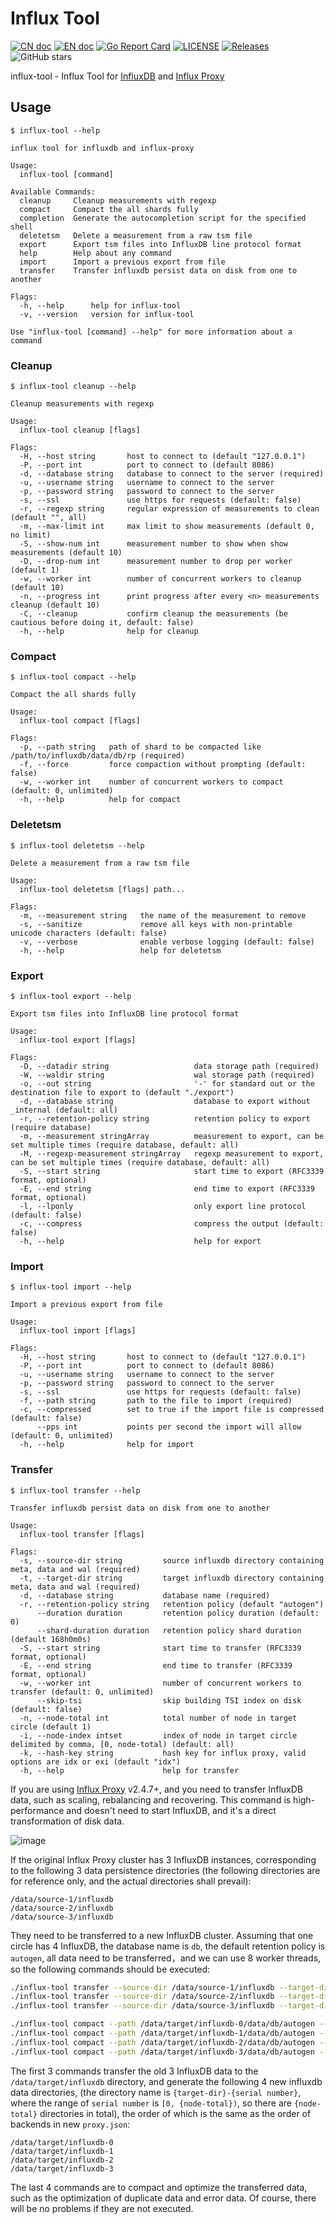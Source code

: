 # Influx Tool

[![CN doc](https://img.shields.io/badge/文档-中文版-blue.svg)](https://github.com/chengshiwen/influx-tool/wiki)
[![EN doc](https://img.shields.io/badge/document-English-blue.svg)](https://github.com/chengshiwen/influx-tool/blob/master/README.md)
[![Go Report Card](https://goreportcard.com/badge/chengshiwen/influx-tool)](https://goreportcard.com/report/chengshiwen/influx-tool)
[![LICENSE](https://img.shields.io/github/license/chengshiwen/influx-tool.svg)](https://github.com/chengshiwen/influx-tool/blob/master/LICENSE)
[![Releases](https://img.shields.io/github/v/release/chengshiwen/influx-tool.svg)](https://github.com/chengshiwen/influx-tool/releases)
![GitHub stars](https://img.shields.io/github/stars/chengshiwen/influx-tool.svg?label=github%20stars&logo=github)

influx-tool - Influx Tool for [InfluxDB](https://docs.influxdata.com/influxdb/v1.8/) and [Influx Proxy](https://github.com/chengshiwen/influx-proxy)

## Usage

```
$ influx-tool --help

influx tool for influxdb and influx-proxy

Usage:
  influx-tool [command]

Available Commands:
  cleanup     Cleanup measurements with regexp
  compact     Compact the all shards fully
  completion  Generate the autocompletion script for the specified shell
  deletetsm   Delete a measurement from a raw tsm file
  export      Export tsm files into InfluxDB line protocol format
  help        Help about any command
  import      Import a previous export from file
  transfer    Transfer influxdb persist data on disk from one to another

Flags:
  -h, --help      help for influx-tool
  -v, --version   version for influx-tool

Use "influx-tool [command] --help" for more information about a command
```

### Cleanup

```
$ influx-tool cleanup --help

Cleanup measurements with regexp

Usage:
  influx-tool cleanup [flags]

Flags:
  -H, --host string       host to connect to (default "127.0.0.1")
  -P, --port int          port to connect to (default 8086)
  -d, --database string   database to connect to the server (required)
  -u, --username string   username to connect to the server
  -p, --password string   password to connect to the server
  -s, --ssl               use https for requests (default: false)
  -r, --regexp string     regular expression of measurements to clean (default "", all)
  -m, --max-limit int     max limit to show measurements (default 0, no limit)
  -S, --show-num int      measurement number to show when show measurements (default 10)
  -D, --drop-num int      measurement number to drop per worker (default 1)
  -w, --worker int        number of concurrent workers to cleanup (default 10)
  -n, --progress int      print progress after every <n> measurements cleanup (default 10)
  -C, --cleanup           confirm cleanup the measurements (be cautious before doing it, default: false)
  -h, --help              help for cleanup
```

### Compact

```
$ influx-tool compact --help

Compact the all shards fully

Usage:
  influx-tool compact [flags]

Flags:
  -p, --path string   path of shard to be compacted like /path/to/influxdb/data/db/rp (required)
  -f, --force         force compaction without prompting (default: false)
  -w, --worker int    number of concurrent workers to compact (default: 0, unlimited)
  -h, --help          help for compact
```

### Deletetsm

```
$ influx-tool deletetsm --help

Delete a measurement from a raw tsm file

Usage:
  influx-tool deletetsm [flags] path...

Flags:
  -m, --measurement string   the name of the measurement to remove
  -s, --sanitize             remove all keys with non-printable unicode characters (default: false)
  -v, --verbose              enable verbose logging (default: false)
  -h, --help                 help for deletetsm
```

### Export

```
$ influx-tool export --help

Export tsm files into InfluxDB line protocol format

Usage:
  influx-tool export [flags]

Flags:
  -D, --datadir string                   data storage path (required)
  -W, --waldir string                    wal storage path (required)
  -o, --out string                       '-' for standard out or the destination file to export to (default "./export")
  -d, --database string                  database to export without _internal (default: all)
  -r, --retention-policy string          retention policy to export (require database)
  -m, --measurement stringArray          measurement to export, can be set multiple times (require database, default: all)
  -M, --regexp-measurement stringArray   regexp measurement to export, can be set multiple times (require database, default: all)
  -S, --start string                     start time to export (RFC3339 format, optional)
  -E, --end string                       end time to export (RFC3339 format, optional)
  -l, --lponly                           only export line protocol (default: false)
  -c, --compress                         compress the output (default: false)
  -h, --help                             help for export
```

### Import

```
$ influx-tool import --help

Import a previous export from file

Usage:
  influx-tool import [flags]

Flags:
  -H, --host string       host to connect to (default "127.0.0.1")
  -P, --port int          port to connect to (default 8086)
  -u, --username string   username to connect to the server
  -p, --password string   password to connect to the server
  -s, --ssl               use https for requests (default: false)
  -f, --path string       path to the file to import (required)
  -c, --compressed        set to true if the import file is compressed (default: false)
      --pps int           points per second the import will allow (default: 0, unlimited)
  -h, --help              help for import
```

### Transfer

```
$ influx-tool transfer --help

Transfer influxdb persist data on disk from one to another

Usage:
  influx-tool transfer [flags]

Flags:
  -s, --source-dir string         source influxdb directory containing meta, data and wal (required)
  -t, --target-dir string         target influxdb directory containing meta, data and wal (required)
  -d, --database string           database name (required)
  -r, --retention-policy string   retention policy (default "autogen")
      --duration duration         retention policy duration (default: 0)
      --shard-duration duration   retention policy shard duration (default 168h0m0s)
  -S, --start string              start time to transfer (RFC3339 format, optional)
  -E, --end string                end time to transfer (RFC3339 format, optional)
  -w, --worker int                number of concurrent workers to transfer (default: 0, unlimited)
      --skip-tsi                  skip building TSI index on disk (default: false)
  -n, --node-total int            total number of node in target circle (default 1)
  -i, --node-index intset         index of node in target circle delimited by comma, [0, node-total) (default: all)
  -k, --hash-key string           hash key for influx proxy, valid options are idx or exi (default "idx")
  -h, --help                      help for transfer
```

If you are using [Influx Proxy](https://github.com/chengshiwen/influx-proxy) v2.4.7+, and you need to transfer InfluxDB data, such as scaling, rebalancing and recovering.
This command is high-performance and doesn't need to start InfluxDB, and it's a direct transformation of disk data.

![image](https://raw.githubusercontent.com/wiki/chengshiwen/influx-tool/image/influx-tool-transfer.png)

If the original Influx Proxy cluster has 3 InfluxDB instances, corresponding to the following 3 data persistence directories
(the following directories are for reference only, and the actual directories shall prevail):

```
/data/source-1/influxdb
/data/source-2/influxdb
/data/source-3/influxdb
```

They need to be transferred to a new InfluxDB cluster. Assuming that one circle has 4 InfluxDB, the database name is `db`, the default retention policy is `autogen`,
all data need to be transferred，and we can use 8 worker threads, so the following commands should be executed:

```bash
./influx-tool transfer --source-dir /data/source-1/influxdb --target-dir /data/target/influxdb --database db --node-total 4 --worker 8
./influx-tool transfer --source-dir /data/source-2/influxdb --target-dir /data/target/influxdb --database db --node-total 4 --worker 8
./influx-tool transfer --source-dir /data/source-3/influxdb --target-dir /data/target/influxdb --database db --node-total 4 --worker 8

./influx-tool compact --path /data/target/influxdb-0/data/db/autogen --force --worker 8
./influx-tool compact --path /data/target/influxdb-1/data/db/autogen --force --worker 8
./influx-tool compact --path /data/target/influxdb-2/data/db/autogen --force --worker 8
./influx-tool compact --path /data/target/influxdb-3/data/db/autogen --force --worker 8
```

The first 3 commands transfer the old 3 InfluxDB data to the `/data/target/influxdb` directory, and generate the following 4 new influxdb data directories,
(the directory name is `{target-dir}-{serial number}`, where the range of `serial number` is `[0, {node-total})`, so there are `{node-total}` directories in total),
the order of which is the same as the order of backends in new `proxy.json`:

```
/data/target/influxdb-0
/data/target/influxdb-1
/data/target/influxdb-2
/data/target/influxdb-3
```

The last 4 commands are to compact and optimize the transferred data, such as the optimization of duplicate data and error data.
Of course, there will be no problems if they are not executed.
